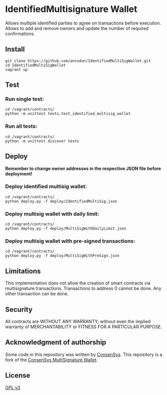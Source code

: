 IdentifiedMultisignature Wallet
===================

Allows multiple identified parties to agree on transactions before execution. Allows to add and remove owners and update the number of required confirmations.

Install
-------------
```
git clone https://github.com/anrodon/IdentifiedMultiSigWallet.git
cd IdentifiedMultiSigWallet
vagrant up
```

Test
-------------
### Run single test:
```
cd /vagrant/contracts/
python -m unittest tests.test_identified_multisig_wallet
```
### Run all tests:
```
cd /vagrant/contracts/
python -m unittest discover tests
```

Deploy
-------------
**Remember to change owner addresses in the respective JSON file before deployment!**
### Deploy identified multisig wallet:
```
cd /vagrant/contracts/
python deploy.py -f deploy/IdentifiedMultiSig.json
```
### Deploy multisig wallet with daily limit:
```
cd /vagrant/contracts/
python deploy.py -f deploy/MultiSigWithDailyLimit.json
```
### Deploy multisig wallet with pre-signed transactions:
```
cd /vagrant/contracts/
python deploy.py -f deploy/MultiSigWithPreSign.json
```

Limitations
-------------
This implementation does not allow the creation of smart contracts via multisignature transactions.
Transactions to address 0 cannot be done. Any other transaction can be done.

Security
-------------
All contracts are WITHOUT ANY WARRANTY; without even the implied warranty of MERCHANTABILITY or FITNESS FOR A PARTICULAR PURPOSE.

Acknowledgment of authorship
-------------
Some code in this repository was written by [ConsenSys](https://github.com/ConsenSys). This repository is a fork of the [ConsenSys MultiSignature Wallet](https://github.com/ConsenSys/MultiSigWallet).

License
-------------
[GPL v3](https://www.gnu.org/licenses/gpl-3.0.txt)
